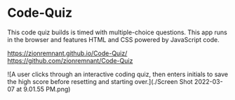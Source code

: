 # Code-Quiz

This code quiz builds is timed with multiple-choice questions. This app runs in the browser and features HTML and CSS powered by JavaScript code.

https://zionremnant.github.io/Code-Quiz/
https://github.com/zionremnant/Code-Quiz

![A user clicks through an interactive coding quiz, then enters initials to save the high score before resetting and starting over.](./Screen Shot 2022-03-07 at 9.01.55 PM.png)